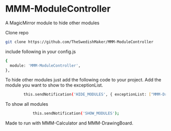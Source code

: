# MMM-ModuleController
A MagicMirror module to hide other modules 

Clone repo 
```bash
git clone https://github.com/TheSwedishMaker/MMM-ModuleController 
```
include following in your config.js 

```bash
{
  module: 'MMM-ModuleController',
},
```

To hide other modules just add the following code to your project. Add the module you want to show to the exceptionList. 

```bash
        this.sendNotification('HIDE_MODULES', { exceptionList: ["MMM-DrawingBoard"] });
```

To show all modules

```bash
            this.sendNotification('SHOW_MODULES');
```

Made to run with MMM-Calculator and MMM-DrawingBoard. 
